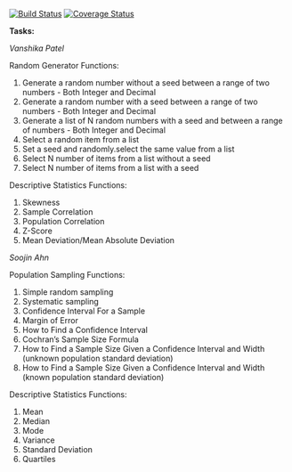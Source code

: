 [![Build Status](https://travis-ci.org/vanshika-99/is219-stats-calculator.svg?branch=master)](https://travis-ci.org/vanshika-99/is219-stats-calculator)
[![Coverage Status](https://coveralls.io/repos/github/vanshika-99/is219-stats-calculator/badge.svg?branch=master)](https://coveralls.io/github/vanshika-99/is219-stats-calculator?branch=master) 

**Tasks:**

*Vanshika Patel* 
 
Random Generator Functions:

1. Generate a random number without a seed between a range of two numbers - Both Integer and Decimal
2. Generate a random number with a seed between a range of two numbers - Both Integer and Decimal
3. Generate a list of N random numbers with a seed and between a range of numbers - Both Integer and Decimal
4. Select a random item from a list
5. Set a seed and randomly.select the same value from a list
6. Select N number of items from a list without a seed
7. Select N number of items from a list with a seed 

Descriptive Statistics Functions: 

1. Skewness
2. Sample Correlation
9. Population Correlation 
10. Z-Score 
11. Mean Deviation/Mean Absolute Deviation


*Soojin Ahn*

Population Sampling Functions: 

1. Simple random sampling
2. Systematic sampling
3. Confidence Interval For a Sample
4. Margin of Error
5. How to Find a Confidence Interval
6. Cochran’s Sample Size Formula
7. How to Find a Sample Size Given a Confidence Interval and Width (unknown population standard deviation)
8. How to Find a Sample Size Given a Confidence Interval and Width (known population standard deviation)

Descriptive Statistics Functions: 

1. Mean
2. Median
3. Mode
4. Variance 
5. Standard Deviation
6. Quartiles